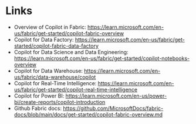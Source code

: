# Links

- Overview of Copilot in Fabric: https://learn.microsoft.com/en-us/fabric/get-started/copilot-fabric-overview
- Copilot for Data Factory: https://learn.microsoft.com/en-us/fabric/get-started/copilot-fabric-data-factory
- Copilot for Data Science and Data Engineering: https://learn.microsoft.com/en-us/fabric/get-started/copilot-notebooks-overview
- Copilot for Data Warehouse: https://learn.microsoft.com/en-us/fabric/data-warehouse/copilot
- Copilot for Real-Time Intelligence: https://learn.microsoft.com/en-us/fabric/get-started/copilot-real-time-intelligence
- Copilot for Power BI: https://learn.microsoft.com/en-us/power-bi/create-reports/copilot-introduction
- Github Fabric docs: https://github.com/MicrosoftDocs/fabric-docs/blob/main/docs/get-started/copilot-fabric-overview.md